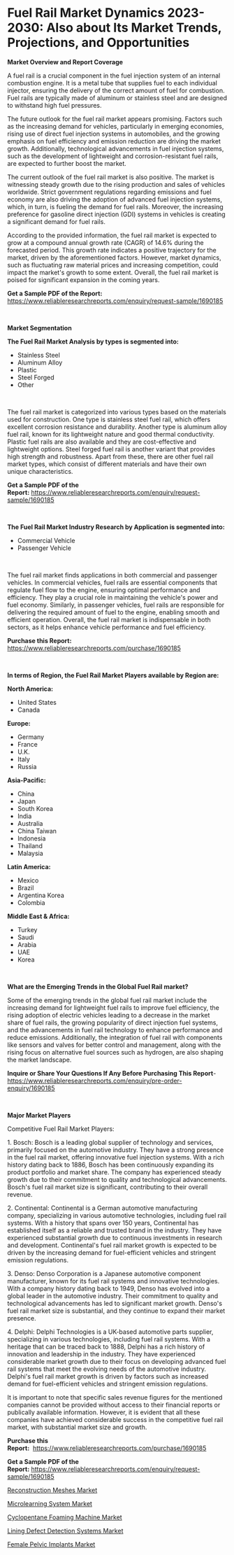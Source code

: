 <p><h1>Fuel Rail Market Dynamics 2023-2030: Also about Its Market Trends, Projections, and Opportunities</h1></p><p><strong>Market Overview and Report Coverage</strong></p>
<p><p>A fuel rail is a crucial component in the fuel injection system of an internal combustion engine. It is a metal tube that supplies fuel to each individual injector, ensuring the delivery of the correct amount of fuel for combustion. Fuel rails are typically made of aluminum or stainless steel and are designed to withstand high fuel pressures.</p><p>The future outlook for the fuel rail market appears promising. Factors such as the increasing demand for vehicles, particularly in emerging economies, rising use of direct fuel injection systems in automobiles, and the growing emphasis on fuel efficiency and emission reduction are driving the market growth. Additionally, technological advancements in fuel injection systems, such as the development of lightweight and corrosion-resistant fuel rails, are expected to further boost the market.</p><p>The current outlook of the fuel rail market is also positive. The market is witnessing steady growth due to the rising production and sales of vehicles worldwide. Strict government regulations regarding emissions and fuel economy are also driving the adoption of advanced fuel injection systems, which, in turn, is fueling the demand for fuel rails. Moreover, the increasing preference for gasoline direct injection (GDI) systems in vehicles is creating a significant demand for fuel rails.</p><p>According to the provided information, the fuel rail market is expected to grow at a compound annual growth rate (CAGR) of 14.6% during the forecasted period. This growth rate indicates a positive trajectory for the market, driven by the aforementioned factors. However, market dynamics, such as fluctuating raw material prices and increasing competition, could impact the market's growth to some extent. Overall, the fuel rail market is poised for significant expansion in the coming years.</p></p>
<p><strong>Get a Sample PDF of the Report:</strong> <a href="https://www.reliableresearchreports.com/enquiry/request-sample/1690185">https://www.reliableresearchreports.com/enquiry/request-sample/1690185</a></p>
<p>&nbsp;</p>
<p><strong>Market Segmentation</strong></p>
<p><strong>The Fuel Rail Market Analysis by types is segmented into:</strong></p>
<p><ul><li>Stainless Steel</li><li>Aluminum Alloy</li><li>Plastic</li><li>Steel Forged</li><li>Other</li></ul></p>
<p>&nbsp;</p>
<p><p>The fuel rail market is categorized into various types based on the materials used for construction. One type is stainless steel fuel rail, which offers excellent corrosion resistance and durability. Another type is aluminum alloy fuel rail, known for its lightweight nature and good thermal conductivity. Plastic fuel rails are also available and they are cost-effective and lightweight options. Steel forged fuel rail is another variant that provides high strength and robustness. Apart from these, there are other fuel rail market types, which consist of different materials and have their own unique characteristics.</p></p>
<p><strong>Get a Sample PDF of the Report:</strong>&nbsp;<a href="https://www.reliableresearchreports.com/enquiry/request-sample/1690185">https://www.reliableresearchreports.com/enquiry/request-sample/1690185</a></p>
<p>&nbsp;</p>
<p><strong>The Fuel Rail Market Industry Research by Application is segmented into:</strong></p>
<p><ul><li>Commercial Vehicle</li><li>Passenger Vehicle</li></ul></p>
<p>&nbsp;</p>
<p><p>The fuel rail market finds applications in both commercial and passenger vehicles. In commercial vehicles, fuel rails are essential components that regulate fuel flow to the engine, ensuring optimal performance and efficiency. They play a crucial role in maintaining the vehicle's power and fuel economy. Similarly, in passenger vehicles, fuel rails are responsible for delivering the required amount of fuel to the engine, enabling smooth and efficient operation. Overall, the fuel rail market is indispensable in both sectors, as it helps enhance vehicle performance and fuel efficiency.</p></p>
<p><strong>Purchase this Report:</strong>&nbsp; <a href="https://www.reliableresearchreports.com/purchase/1690185">https://www.reliableresearchreports.com/purchase/1690185</a></p>
<p>&nbsp;</p>
<p><strong>In terms of Region, the Fuel Rail Market Players available by Region are:</strong></p>
<p>
    <p> <strong> North America: </strong>
        <ul>
            <li>United States</li>
            <li>Canada</li>
        </ul>
        </p> 
    <p> <strong> Europe: </strong>
        <ul>
            <li>Germany</li>
            <li>France</li>
            <li>U.K.</li>
            <li>Italy</li>
            <li>Russia</li>
        </ul>
        </p> 
    <p> <strong> Asia-Pacific: </strong>
        <ul>
            <li>China</li>
            <li>Japan</li>
            <li>South Korea</li>
            <li>India</li>
            <li>Australia</li>
            <li>China Taiwan</li>
            <li>Indonesia</li>
            <li>Thailand</li>
            <li>Malaysia</li>
        </ul>
        </p> 
    <p> <strong> Latin America: </strong>
        <ul>
            <li>Mexico</li>
            <li>Brazil</li>
            <li>Argentina Korea</li>
            <li>Colombia</li>
        </ul>
        </p> 
    <p> <strong> Middle East & Africa: </strong>
        <ul>
            <li>Turkey</li>
            <li>Saudi</li>
            <li>Arabia</li>
            <li>UAE</li>
            <li>Korea</li>
        </ul>
    </p>
    </p>
<p>&nbsp;</p>
<p><strong>What are the Emerging Trends in the Global Fuel Rail market?</strong></p>
<p><p>Some of the emerging trends in the global fuel rail market include the increasing demand for lightweight fuel rails to improve fuel efficiency, the rising adoption of electric vehicles leading to a decrease in the market share of fuel rails, the growing popularity of direct injection fuel systems, and the advancements in fuel rail technology to enhance performance and reduce emissions. Additionally, the integration of fuel rail with components like sensors and valves for better control and management, along with the rising focus on alternative fuel sources such as hydrogen, are also shaping the market landscape.</p></p>
<p><strong>Inquire or Share Your Questions If Any Before Purchasing This Report</strong>- <a href="https://www.reliableresearchreports.com/enquiry/pre-order-enquiry/1690185">https://www.reliableresearchreports.com/enquiry/pre-order-enquiry/1690185</a></p>
<p>&nbsp;</p>
<p><strong>Major Market Players</strong></p>
<p><p>Competitive Fuel Rail Market Players:</p><p>1. Bosch: Bosch is a leading global supplier of technology and services, primarily focused on the automotive industry. They have a strong presence in the fuel rail market, offering innovative fuel injection systems. With a rich history dating back to 1886, Bosch has been continuously expanding its product portfolio and market share. The company has experienced steady growth due to their commitment to quality and technological advancements. Bosch's fuel rail market size is significant, contributing to their overall revenue.</p><p>2. Continental: Continental is a German automotive manufacturing company, specializing in various automotive technologies, including fuel rail systems. With a history that spans over 150 years, Continental has established itself as a reliable and trusted brand in the industry. They have experienced substantial growth due to continuous investments in research and development. Continental's fuel rail market growth is expected to be driven by the increasing demand for fuel-efficient vehicles and stringent emission regulations.</p><p>3. Denso: Denso Corporation is a Japanese automotive component manufacturer, known for its fuel rail systems and innovative technologies. With a company history dating back to 1949, Denso has evolved into a global leader in the automotive industry. Their commitment to quality and technological advancements has led to significant market growth. Denso's fuel rail market size is substantial, and they continue to expand their market presence.</p><p>4. Delphi: Delphi Technologies is a UK-based automotive parts supplier, specializing in various technologies, including fuel rail systems. With a heritage that can be traced back to 1888, Delphi has a rich history of innovation and leadership in the industry. They have experienced considerable market growth due to their focus on developing advanced fuel rail systems that meet the evolving needs of the automotive industry. Delphi's fuel rail market growth is driven by factors such as increased demand for fuel-efficient vehicles and stringent emission regulations.</p><p>It is important to note that specific sales revenue figures for the mentioned companies cannot be provided without access to their financial reports or publically available information. However, it is evident that all these companies have achieved considerable success in the competitive fuel rail market, with substantial market size and growth.</p></p>
<p><strong>Purchase this Report:</strong>&nbsp;&nbsp;<a href="https://www.reliableresearchreports.com/purchase/1690185">https://www.reliableresearchreports.com/purchase/1690185</a></p>
<p></p>
<p><strong>Get a Sample PDF of the Report:</strong>&nbsp;<a href="https://www.reliableresearchreports.com/enquiry/request-sample/1690185">https://www.reliableresearchreports.com/enquiry/request-sample/1690185</a></p>
<p><p><a href="https://medium.com/@lavernacole2023/reconstruction-meshes-market-insights-into-market-cagr-market-trends-and-growth-strategies-9195c837a2af">Reconstruction Meshes Market</a></p><p><a href="https://www.linkedin.com/pulse/microlearning-system-market-share-amp-new-trends-analysis-u0nwe/">Microlearning System Market</a></p><p><a href="https://www.linkedin.com/pulse/cyclopentane-foaming-machine-market-size-share-global-oemve/">Cyclopentane Foaming Machine Market</a></p><p><a href="https://github.com/rexevange/Market-Research-Report-List-1/blob/main/lining-defect-detection-systems-market.md">Lining Defect Detection Systems Market</a></p><p><a href="https://medium.com/@ebbaeffertz1951/female-pelvic-implants-market-size-cagr-trends-2024-2030-ae809e327ea0">Female Pelvic Implants Market</a></p></p>